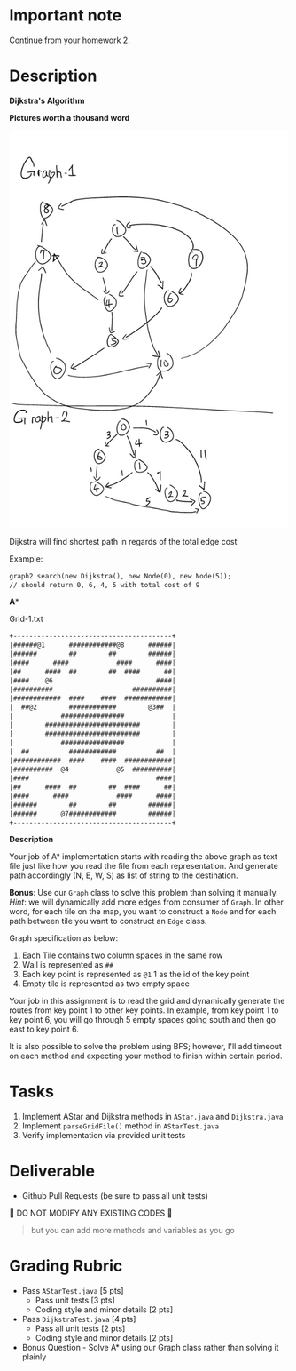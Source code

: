 # Important note

Continue from your homework 2.

# Description

**Dijkstra's Algorithm**

**Pictures worth a thousand word**

![Graphs](homework-2-graphs.png)

Dijkstra will find shortest path in regards of the total edge cost

Example:

```
graph2.search(new Dijkstra(), new Node(0), new Node(5));
// should return 0, 6, 4, 5 with total cost of 9
```

**A***

Grid-1.txt
```
+----------------------------------------+
|######@1      ############@8      ######|
|######        ##        ##        ######|
|####      ####            ####      ####|
|##      ####  ##        ##  ####      ##|
|####    @6                          ####|
|##########                    ##########|
|############  ####    ####  ############|
|  ##@2        ############        @3##  |
|            ################            |
|        ########################        |
|        ########################        |
|            ################            |
|  ##          ############          ##  |
|############  ####    ####  ############|
|##########  @4            @5  ##########|
|####                                ####|
|##      ####  ##        ##  ####      ##|
|####      ####            ####      ####|
|######        ##        ##        ######|
|######      @7############        ######|
+----------------------------------------+
```

**Description**

Your job of A* implementation starts with reading the above graph as text file just like how you read the file from each representation. And generate path accordingly (N, E, W, S) as list of string to the destination.

**Bonus**: Use our `Graph` class to solve this problem than solving it manually.  
*Hint*: we will dynamically add more edges from consumer of `Graph`. In other word, for each tile on the map, you want to construct a `Node` and for each path between tile you want to construct an `Edge` class.

Graph specification as below:
1. Each Tile contains two column spaces in the same row
2. Wall is represented as `##`
3. Each key point is represented as `@1` 1 as the id of the key point
4. Empty tile is represented as two empty space `  `

Your job in this assignment is to read the grid and dynamically generate the routes from key point 1 to other key points. In example, from key point 1 to key point 6, you will go through 5 empty spaces going south and then go east to key point 6.

It is also possible to solve the problem using BFS; however, I'll add timeout on each method and expecting your method to finish within certain period.

# Tasks

1. Implement AStar and Dijkstra methods in `AStar.java` and `Dijkstra.java`
2. Implement `parseGridFile()` method in `AStarTest.java`
2. Verify implementation via provided unit tests

# Deliverable

* Github Pull Requests (be sure to pass all unit tests)

:no_entry_sign: DO NOT MODIFY ANY EXISTING CODES :no_entry_sign:

> but you can add more methods and variables as you go

# Grading Rubric

* Pass `AStarTest.java` [5 pts]
    * Pass unit tests [3 pts]
    * Coding style and minor details [2 pts]
* Pass `DijkstraTest.java` [4 pts]
    * Pass all unit tests [2 pts]
    * Coding style and minor details [2 pts]
* Bonus Question - Solve A* using our Graph class rather than solving it plainly
